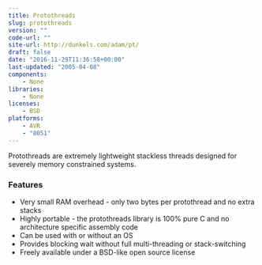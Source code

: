 ```yaml
---
title: Protothreads
slug: protothreads
version: ""
code-url: ""
site-url: http://dunkels.com/adam/pt/
draft: false
date: "2016-11-29T11:36:58+00:00"
last-updated: "2005-04-08"
components:
    - None
libraries:
    - None
licenses:
    - BSD
platforms:
    - AVR
    - "8051"
---
```



Protothreads are extremely lightweight stackless threads designed for severely memory constrained systems.

<!--more-->

### Features
- Very small RAM overhead - only two bytes per protothread and no extra stacks
- Highly portable - the protothreads library is 100% pure C and no architecture specific assembly code
- Can be used with or without an OS
- Provides blocking wait without full multi-threading or stack-switching
- Freely available under a BSD-like open source license


